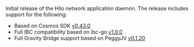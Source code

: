 Initial release of the Hilo network application daemon. The release includes
support for the following:

- Based on Cosmos SDK [v0.43.0](https://github.com/cosmos/cosmos-sdk/releases/tag/v0.43.0)
- Full IBC compatibility based on ibc-go [v1.0.0](https://github.com/cosmos/ibc-go/releases/tag/v1.0.0)
- Full Gravity Bridge support based on PeggyJV [v0.1.20](https://github.com/PeggyJV/gravity-bridge/releases/tag/v0.1.20)
